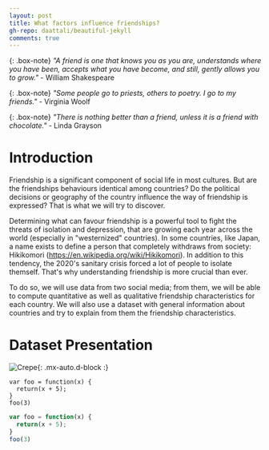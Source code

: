 ```yaml
---
layout: post
title: What factors influence friendships?
gh-repo: daattali/beautiful-jekyll
comments: true
--- 
```


{: .box-note}
*"A friend is one that knows you as you are, understands where you have been, accepts what you have become, and still, gently allows you to grow."* - William Shakespeare

{: .box-note}
*"Some people go to priests, others to poetry. I go to my friends."* - Virginia Woolf

{: .box-note}
*"There is nothing better than a friend, unless it is a friend with chocolate."* - Linda Grayson 

# Introduction

Friendship is a significant component of social life in most cultures. But are the friendships behaviours identical among countries? Do the political decisions or geography of the country influence the way of friendship is expressed? That is what we will try to discover.

Determining what can favour friendship is a powerful tool to fight the threats of isolation and depression, that are growing each year across the world (especially in "westernized" countries). In some countries, like Japan, a name exists to define a person that completely withdraws from society: Hikikomori (<https://en.wikipedia.org/wiki/Hikikomori>). In addition to this tendency, the 2020's sanitary crisis forced a lot of people to isolate themself. That's why understanding friendship is more crucial than ever.

To do so, we will use data from two social media; from them, we will be able to compute quantitative as well as qualitative friendship characteristics for each country. We will also use a dataset with general information about countries and try to explain from them the friendship characteristics.

# Dataset Presentation

![Crepe](https://s3-media3.fl.yelpcdn.com/bphoto/cQ1Yoa75m2yUFFbY2xwuqw/348s.jpg){: .mx-auto.d-block :}

~~~
var foo = function(x) {
  return(x + 5);
}
foo(3)
~~~

```javascript
var foo = function(x) {
  return(x + 5);
}
foo(3)
```

